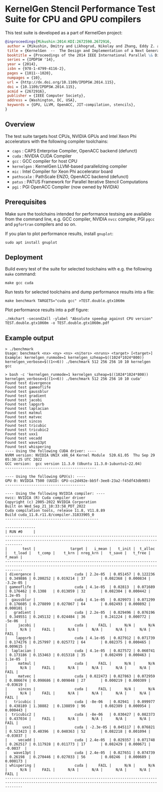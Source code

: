 # KernelGen Stencil Performance Test Suite for CPU and GPU compilers

This test suite is developed as a part of KernelGen project:

```bibtex
@inproceedings{Mikushin:2014:KDI:2672598.2672916,
 author = {Mikushin, Dmitry and Likhogrud, Nikolay and Zhang, Eddy Z. and Bergstr\"{o}m, Christopher},
 title = {KernelGen  --  The Design and Implementation of a Next Generation Compiler Platform for Accelerating Numerical Models on GPUs},
 booktitle = {Proceedings of the 2014 IEEE International Parallel \& Distributed Processing Symposium Workshops},
 series = {IPDPSW '14},
 year = {2014},
 isbn = {978-1-4799-4116-2},
 pages = {1011--1020},
 numpages = {10},
 url = {http://dx.doi.org/10.1109/IPDPSW.2014.115},
 doi = {10.1109/IPDPSW.2014.115},
 acmid = {2672916},
 publisher = {IEEE Computer Society},
 address = {Washington, DC, USA},
 keywords = {GPU, LLVM, OpenACC, JIT-compilation, stencils},
}
```

## Overview

The test suite targets host CPUs, NVIDIA GPUs and Intel Xeon Phi accelerators with the following compiler toolchains:

 * `caps` : CAPS Enterprise Compiler, OpenACC backend (defunct)
 * `cuda` : NVIDIA CUDA Compiler
 * `gcc` : GCC compiler for host CPU
 * `kernelgen` : KernelGen LLVM-based parallelizing compiler
 * `mic` : Intel Compiler for Xeon Phi accelerator board
 * `pathscale` : PathScale ENZO, OpenACC backend (defunct)
 * `patus` : PATUS Framework for Parallel Iterative Stencil Computations
 * `pgi` : PGI OpenACC Compiler (now owned by NVIDIA)

## Prerequisites

Make sure the toolchains intended for performance testsing are available from the command line, e.g. GCC compiler, NVIDIA `nvcc` compiler, PGI `pgcc` and `pgfortran` compilers and so on.

If you plan to plot performance results, install `gnuplot`:

```
sudo apt install gnuplot
```

## Deployment

Build every test of the suite for selected toolchains with e.g. the following `make` command:

```
make gcc cuda
```

Run tests for selected toolchains and dump performance results into a file:

```
make benchmark TARGETS="cuda gcc" >TEST.double.gtx1060m
```

Plot performance results into a pdf figure:

```
./mkchart -second2all -ylabel "Absolute speedup against CPU version" TEST.double.gtx1060m -o TEST.double.gtx1060m.pdf
```

## Example output

```
> ./benchmark
Usage: benchmark <nx> <ny> <ns> <niters> <nruns> <target> [<target>]
Example: kernelgen_runmode=1 kernelgen_szheap=$((1024*1024*800)) kernelgen_verbose=$((1<<6)) ./benchmark 512 256 256 10 10 kernelgen gcc

> bash -c 'kernelgen_runmode=1 kernelgen_szheap=$((1024*1024*800)) kernelgen_verbose=$((1<<6)) ./benchmark 512 256 256 10 10 cuda'
Found test divergence
Found test gameoflife
Found test gaussblur
Found test gradient
Found test jacobi
Found test lapgsrb
Found test laplacian
Found test matmul
Found test matvec
Found test sincos
Found test tricubic
Found test tricubic2
Found test uxx1
Found test vecadd
Found test wave13pt
Found test whispering
---- Using the following CUDA driver: ----
NVRM version: NVIDIA UNIX x86_64 Kernel Module  520.61.05  Thu Sep 29 05:30:25 UTC 2022
GCC version:  gcc version 11.3.0 (Ubuntu 11.3.0-1ubuntu1~22.04) 
------------------------------------------

---- Using the following GPU(s): ----
GPU 0: NVIDIA T500 (UUID: GPU-cc2d492e-bb5f-3ee8-23a2-f45df43db985)
-------------------------------------

---- Using the following NVIDIA compiler: ----
nvcc: NVIDIA (R) Cuda compiler driver
Copyright (c) 2005-2022 NVIDIA Corporation
Built on Wed_Sep_21_10:33:58_PDT_2022
Cuda compilation tools, release 11.8, V11.8.89
Build cuda_11.8.r11.8/compiler.31833905_0
-------------------------------------------

--------------
| RUN #0     |
----------------------------------------------------------------------------------------------------------------------------------------------------
|       test |                target |   i_mean |   t_init |  t_alloc |   t_load |   t_comp |    t_krn | nreg_krn |   t_save |   t_free |   f_mean |
----------------------------------------------------------------------------------------------------------------------------------------------------
| divergence |                  cuda | 2.2e-05  | 0.051457 | 0.122236 | 0.349886 | 0.200252 | 0.019214 | 37       | 0.082368 | 0.000834 | -3.2e-05 |
| gameoflife |                  cuda | 4.1e-05  | 0.02813  | 0.071689 | 0.176462 | 0.1308   | 0.013059 | 32       | 0.082304 | 0.000442 | 1.2e-05  |
|  gaussblur |                  cuda | 4.1e-05  | 0.029973 | 0.071299 | 0.176605 | 0.278899 | 0.027867 | 64       | 0.082493 | 0.000892 | 0.000101 |
|   gradient |                  cuda | 2.2e-05  | 0.029496 | 0.076196 | 0.349551 | 0.245132 | 0.024484 | 36       | 0.241224 | 0.000772 | -5e-06   |
|     jacobi |                  cuda |     FAIL |      N/A |      N/A |      N/A |     FAIL |      N/A |      N/A |      N/A |      N/A |     FAIL |
|    lapgsrb |                  cuda | 4.1e-05  | 0.027912 | 0.071739 | 0.174276 | 0.257997 | 0.025772 | 64       | 0.082375 | 0.000465 | 0.009615 |
|  laplacian |                  cuda | 4.1e-05  | 0.027572 | 0.060741 | 0.173186 | 0.153463 | 0.015318 | 35       | 0.082499 | 0.000463 | 1.1e-05  |
|     matmul |                  cuda |     FAIL |      N/A |      N/A |      N/A |     FAIL |      N/A |      N/A |      N/A |      N/A |     FAIL |
|     matvec |                  cuda | 0.022473 | 0.027863 | 0.072959 | 0.086674 | 0.098686 | 0.009848 | 27       | 0.000219 | 0.000309 | -0.03619 |
|     sincos |                  cuda |     FAIL |      N/A |      N/A |      N/A |     FAIL |      N/A |      N/A |      N/A |      N/A |     FAIL |
|   tricubic |                  cuda | -8e-06   | 0.02941  | 0.099977 | 0.438189 | 1.38882  | 0.138859 | 96       | 0.082389 | 0.000954 | 0.000443 |
|  tricubic2 |                  cuda | -8e-06   | 0.030427 | 0.082373 | 0.437034 |     FAIL |      N/A |      N/A |      N/A |      N/A |     FAIL |
|       uxx1 |                  cuda | -2.3e-05 | 0.045117 | 0.076821 | 0.523423 | 0.40396  | 0.040363 | 52       | 0.082218 | 0.001094 | -0.03037 |
|     vecadd |                  cuda | 2.4e-05  | 0.029357 | 0.071748 | 0.262517 | 0.117928 | 0.011773 | 17       | 0.082429 | 0.000671 | -0.0037  |
|   wave13pt |                  cuda | 2.4e-05  | 0.027651 | 0.074739 | 0.26198  | 0.270446 | 0.027033 | 56       | 0.08246  | 0.000689 | 0.000173 |
| whispering |                  cuda |     FAIL |      N/A |      N/A |      N/A |     FAIL |      N/A |      N/A |      N/A |      N/A |     FAIL |
----------------------------------------------------------------------------------------------------------------------------------------------------
```

